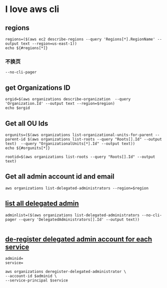 # I love aws cli

## regions
```
regions=($(aws ec2 describe-regions --query 'Regions[*].RegionName' --output text --region=us-east-1))
echo ${#regions[*]}
```
### 不换页
```
--no-cli-pager
```

## get Organizations ID
```
orgid=$(aws organizations describe-organization  --query 'Organization.Id' --output text --region=$region)
echo $orgid
```
## Get all OU Ids
```
orgunits=($(aws organizations list-organizational-units-for-parent --parent-id $(aws organizations list-roots --query "Roots[].Id" --output text)  --query "OrganizationalUnits[*].Id" --output text))
echo ${#orgunits[*]}
```
```
rootid=$(aws organizations list-roots --query "Roots[].Id" --output text)
```
## Get all admin account id and email
```
aws organizations list-delegated-administrators --region=$region 
```


## [list all delegated admin ](https://docs.aws.amazon.com/cli/latest/reference/organizations/list-delegated-administrators.html)
```
adminlist=($(aws organizations list-delegated-administrators --no-cli-pager --query 'DelegatedAdministrators[].Id' --output text))
```
```

```

## [de-register delegated admin account for each service](https://docs.aws.amazon.com/cli/latest/reference/organizations/deregister-delegated-administrator.html)
```
adminid=
service=
```

```
aws organizations deregister-delegated-administrator \
--account-id $adminid \
--service-principal $service
```
